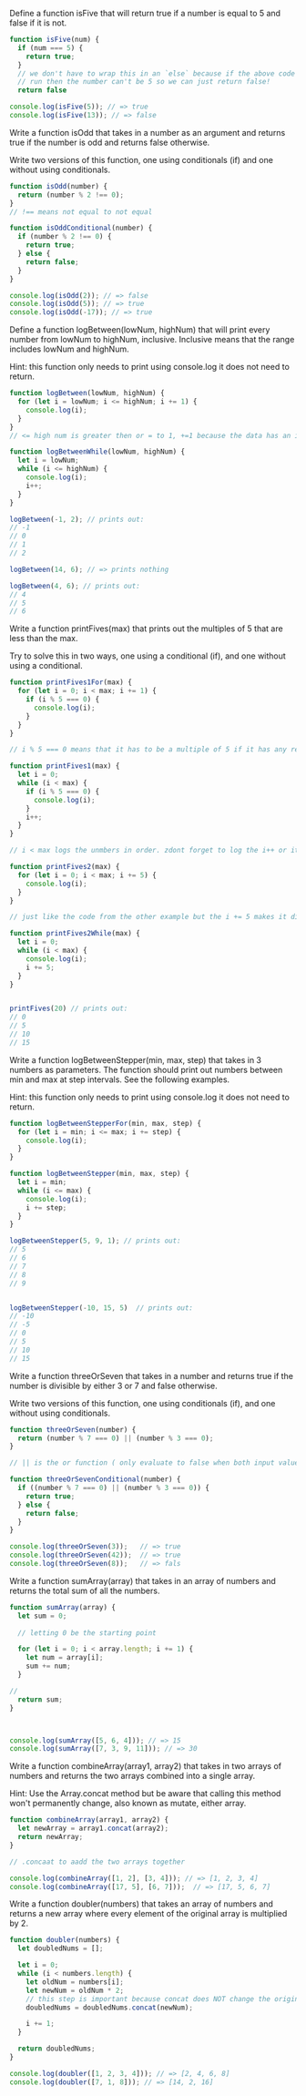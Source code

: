 Define a function isFive that will return true if a number is equal to 5 and false if it is not.

```javascript
function isFive(num) {
  if (num === 5) {
    return true;
  }
  // we don't have to wrap this in an `else` because if the above code did *not*
  // run then the number can't be 5 so we can just return false!
  return false

console.log(isFive(5)); // => true
console.log(isFive(13)); // => false
```
Write a function isOdd that takes in a number as an argument and returns
true if the number is odd and returns false otherwise. 

Write two versions of this function, one using conditionals (if) and one without using
conditionals.

```javascript
function isOdd(number) {
  return (number % 2 !== 0);
}
// !== means not equal to not equal

function isOddConditional(number) {
  if (number % 2 !== 0) {
    return true;
  } else {
    return false;
  }
}

console.log(isOdd(2)); // => false
console.log(isOdd(5)); // => true
console.log(isOdd(-17)); // => true
```

Define a function logBetween(lowNum, highNum) that will print
every number from lowNum to highNum, inclusive. Inclusive means that the
range includes lowNum and highNum. 

Hint: this function only needs to
print using console.log it does not need to return.

```javascript
function logBetween(lowNum, highNum) {
  for (let i = lowNum; i <= highNum; i += 1) {
    console.log(i);
  }
}
// <= high num is greater then or = to 1, +=1 because the data has an index of zero 

function logBetweenWhile(lowNum, highNum) {
  let i = lowNum;
  while (i <= highNum) {
    console.log(i);
    i++;
  }
}

logBetween(-1, 2); // prints out:
// -1
// 0
// 1
// 2

logBetween(14, 6); // => prints nothing

logBetween(4, 6); // prints out:
// 4
// 5
// 6
```

Write a function printFives(max) that prints out the multiples
of 5 that are less than the max.

Try to solve this in two ways, one using
a conditional (if), and one without using a conditional. 

```javascript 
function printFives1For(max) {
  for (let i = 0; i < max; i += 1) {
    if (i % 5 === 0) {
      console.log(i);
    }
  }
}

// i % 5 === 0 means that it has to be a multiple of 5 if it has any remainds it does not log 

function printFives1(max) {
  let i = 0;
  while (i < max) {
    if (i % 5 === 0) {
      console.log(i);
    }
    i++;
  }
}

// i < max logs the unmbers in order. zdont forget to log the i++ or it will be infanate 

function printFives2(max) {
  for (let i = 0; i < max; i += 5) {
    console.log(i);
  }
}

// just like the code from the other example but the i += 5 makes it divisasble by 5 

function printFives2While(max) {
  let i = 0;
  while (i < max) {
    console.log(i);
    i += 5;
  }
}


printFives(20) // prints out:
// 0
// 5
// 10
// 15
```

Write a function logBetweenStepper(min, max, step) that takes
in 3 numbers as parameters. The function should print out numbers between min
and max at step intervals. See the following examples. 

Hint: this
function only needs to print using console.log it does not need to return.

```javascript
function logBetweenStepperFor(min, max, step) {
  for (let i = min; i <= max; i += step) {
    console.log(i);
  }
}

function logBetweenStepper(min, max, step) {
  let i = min;
  while (i <= max) {
    console.log(i);
    i += step;
  }
}

logBetweenStepper(5, 9, 1); // prints out:
// 5
// 6
// 7
// 8
// 9


logBetweenStepper(-10, 15, 5)  // prints out:
// -10
// -5
// 0
// 5
// 10
// 15
```

Write a function threeOrSeven that takes in a number and
returns true if the number is divisible by either 3 or 7 and false
otherwise. 

Write two versions of this function, one using conditionals
(if), and one without using conditionals. 
```javascript
function threeOrSeven(number) {
  return (number % 7 === 0) || (number % 3 === 0);
}

// || is the or function ( only evaluate to false when both input values are false )

function threeOrSevenConditional(number) {
  if ((number % 7 === 0) || (number % 3 === 0)) {
    return true;
  } else {
    return false;
  }
}

console.log(threeOrSeven(3));   // => true
console.log(threeOrSeven(42));  // => true
console.log(threeOrSeven(8));   // => fals
```

Write a function sumArray(array) that takes in an array of numbers and returns the total sum of all the numbers.

```javascript
function sumArray(array) {
  let sum = 0;
  
  // letting 0 be the starting point 

  for (let i = 0; i < array.length; i += 1) {
    let num = array[i];
    sum += num;
  }

// 
  return sum;
}



console.log(sumArray([5, 6, 4])); // => 15
console.log(sumArray([7, 3, 9, 11])); // => 30
```

Write a function combineArray(array1, array2) that takes in two arrays of numbers and returns the two arrays combined into a single array. 

Hint: Use the Array.concat method but be aware that calling this method won't permanently change, also known as mutate, either array. 

```javascript
function combineArray(array1, array2) {
  let newArray = array1.concat(array2);
  return newArray;
}

// .concaat to aadd the two arrays together 

console.log(combineArray([1, 2], [3, 4])); // => [1, 2, 3, 4]
console.log(combineArray([17, 5], [6, 7]));  // => [17, 5, 6, 7]
```
Write a function doubler(numbers) that takes an array of numbers and returns a new array
where every element of the original array is multiplied by 2.

```javascript
function doubler(numbers) {
  let doubledNums = [];

  let i = 0;
  while (i < numbers.length) {
    let oldNum = numbers[i];
    let newNum = oldNum * 2;
    // this step is important because concat does NOT change the original array
    doubledNums = doubledNums.concat(newNum);

    i += 1;
  }

  return doubledNums;
}

console.log(doubler([1, 2, 3, 4])); // => [2, 4, 6, 8]
console.log(doubler([7, 1, 8])); // => [14, 2, 16]
```
